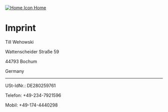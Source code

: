 [![Home Icon](/favicon.ico) Home](/)

# Imprint

Till Wehowski

Wattenscheider Straße 59

44793 Bochum

Germany

----

USt-IdNr.: DE280259761

Telefon: +49-234-7921596

Mobil: +49-174-4440298
